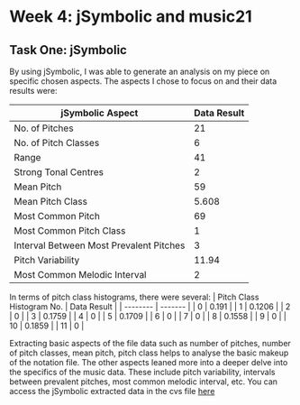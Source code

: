 # Week 4: jSymbolic and music21

## Task One: jSymbolic
By using jSymbolic, I was able to generate an analysis on my piece on specific chosen aspects. The aspects I chose to focus on and their data results were:

| jSymbolic Aspect   | Data Result |
| -------- | ------- |
| No. of Pitches | 21    |
| No. of Pitch Classes | 6     |
| Range    | 41    |
| Strong Tonal Centres | 2   |
| Mean Pitch | 59    |
| Mean Pitch Class   | 5.608  |
| Most Common Pitch | 69  |
| Most Common Pitch Class | 1    |
| Interval Between Most Prevalent Pitches   | 3  |
| Pitch Variability | 11.94   |
| Most Common Melodic Interval | 2    |


In terms of pitch class histograms, there were several:
| Pitch Class Histogram No.  | Data Result |
| -------- | ------- |
| 0 | 0.191 |
| 1 | 0.1206 |
| 2 | 0 |
| 3 |  0.1759 |
| 4 | 0 |
| 5 | 0.1709 |
| 6 | 0 |
| 7 | 0 |
| 8 | 0.1558 |
| 9  | 0 |
| 10 | 0.1859 |
| 11 | 0 |

Extracting basic aspects of the file data such as number of pitches, number of pitch classes, mean pitch, pitch class helps to analyse the basic makeup of the notation file. The other aspects leaned more into a deeper delve into the specifics of the music data. These include pitch variability, intervals between prevalent pitches, most common melodic interval, etc. You can access the jSymbolic extracted data in the cvs file [here](ACEXMLFVSP.csv)
